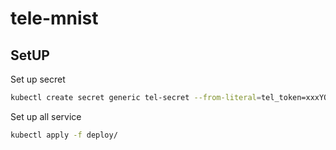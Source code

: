 # tele-mnist

## SetUP

Set up secret

```sh
kubectl create secret generic tel-secret --from-literal=tel_token=xxxYOURTOKENxxx
```

Set up all service

```sh
kubectl apply -f deploy/
```
